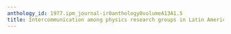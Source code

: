 ```yaml
---
anthology_id: 1977.ipm_journal-ir0anthology0volumeA13A1.5
title: Intercommunication among physics research groups in Latin America
---
```

